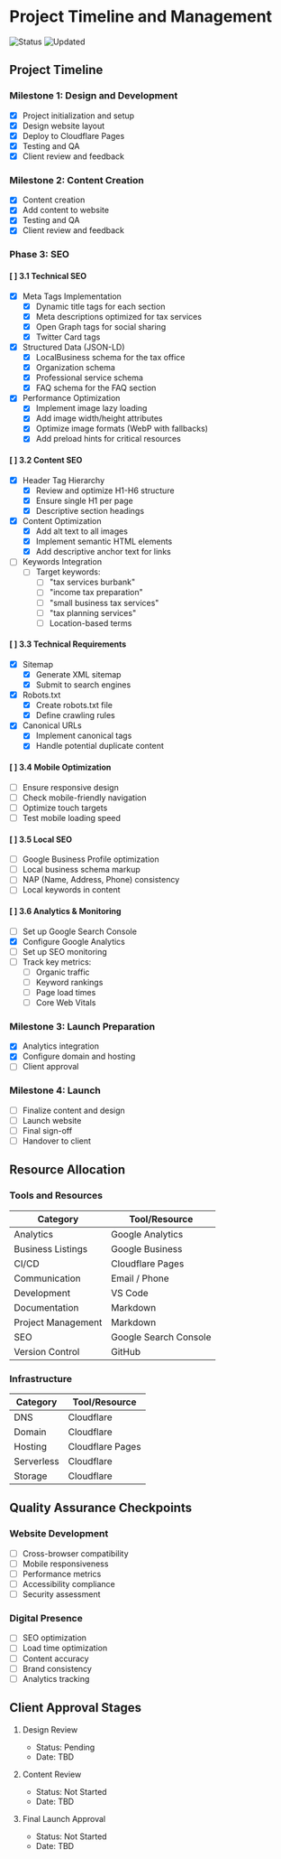# Project Timeline and Management

![Status](https://img.shields.io/badge/Status-In%20Progress-yellow)
![Updated](https://img.shields.io/badge/Updated-March%202024-blue)

## Project Timeline

### Milestone 1: Design and Development

- [x] Project initialization and setup
- [x] Design website layout
- [x] Deploy to Cloudflare Pages
- [x] Testing and QA
- [x] Client review and feedback

### Milestone 2: Content Creation

- [x] Content creation
- [x] Add content to website
- [x] Testing and QA
- [x] Client review and feedback

### Phase 3: SEO

#### [ ] 3.1 Technical SEO

- [x] Meta Tags Implementation
  - [x] Dynamic title tags for each section
  - [x] Meta descriptions optimized for tax services
  - [x] Open Graph tags for social sharing
  - [x] Twitter Card tags
- [x] Structured Data (JSON-LD)
  - [x] LocalBusiness schema for the tax office
  - [x] Organization schema
  - [x] Professional service schema
  - [x] FAQ schema for the FAQ section
- [x] Performance Optimization
  - [x] Implement image lazy loading
  - [x] Add image width/height attributes
  - [x] Optimize image formats (WebP with fallbacks)
  - [x] Add preload hints for critical resources

#### [ ] 3.2 Content SEO

- [x] Header Tag Hierarchy
  - [x] Review and optimize H1-H6 structure
  - [x] Ensure single H1 per page
  - [x] Descriptive section headings
- [x] Content Optimization
  - [x] Add alt text to all images
  - [x] Implement semantic HTML elements
  - [x] Add descriptive anchor text for links
- [ ] Keywords Integration
  - [ ] Target keywords:
    - [ ] "tax services burbank"
    - [ ] "income tax preparation"
    - [ ] "small business tax services"
    - [ ] "tax planning services"
    - [ ] Location-based terms

#### [ ] 3.3 Technical Requirements

- [x] Sitemap
  - [x] Generate XML sitemap
  - [x] Submit to search engines
- [x] Robots.txt
  - [x] Create robots.txt file
  - [x] Define crawling rules
- [x] Canonical URLs
  - [x] Implement canonical tags
  - [x] Handle potential duplicate content

#### [ ] 3.4 Mobile Optimization

- [ ] Ensure responsive design
- [ ] Check mobile-friendly navigation
- [ ] Optimize touch targets
- [ ] Test mobile loading speed

#### [ ] 3.5 Local SEO

- [ ] Google Business Profile optimization
- [ ] Local business schema markup
- [ ] NAP (Name, Address, Phone) consistency
- [ ] Local keywords in content

#### [ ] 3.6 Analytics & Monitoring

- [ ] Set up Google Search Console
- [x] Configure Google Analytics
- [ ] Set up SEO monitoring
- [ ] Track key metrics:
  - [ ] Organic traffic
  - [ ] Keyword rankings
  - [ ] Page load times
  - [ ] Core Web Vitals

### Milestone 3: Launch Preparation

- [x] Analytics integration
- [x] Configure domain and hosting
- [ ] Client approval

### Milestone 4: Launch

- [ ] Finalize content and design
- [ ] Launch website
- [ ] Final sign-off
- [ ] Handover to client

## Resource Allocation

### Tools and Resources

| Category           | Tool/Resource         |
| ------------------ | --------------------- |
| Analytics          | Google Analytics      |
| Business Listings  | Google Business       |
| CI/CD              | Cloudflare Pages      |
| Communication      | Email / Phone         |
| Development        | VS Code               |
| Documentation      | Markdown              |
| Project Management | Markdown              |
| SEO                | Google Search Console |
| Version Control    | GitHub                |

### Infrastructure

| Category   | Tool/Resource    |
| ---------- | ---------------- |
| DNS        | Cloudflare       |
| Domain     | Cloudflare       |
| Hosting    | Cloudflare Pages |
| Serverless | Cloudflare       |
| Storage    | Cloudflare       |

## Quality Assurance Checkpoints

### Website Development

- [ ] Cross-browser compatibility
- [ ] Mobile responsiveness
- [ ] Performance metrics
- [ ] Accessibility compliance
- [ ] Security assessment

### Digital Presence

- [ ] SEO optimization
- [ ] Load time optimization
- [ ] Content accuracy
- [ ] Brand consistency
- [ ] Analytics tracking

## Client Approval Stages

1. Design Review

   - Status: Pending
   - Date: TBD

2. Content Review

   - Status: Not Started
   - Date: TBD

3. Final Launch Approval
   - Status: Not Started
   - Date: TBD
